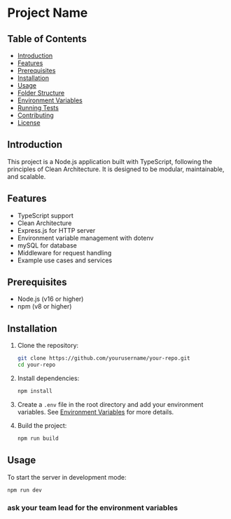 # Project Name

## Table of Contents

- [Introduction](#introduction)
- [Features](#features)
- [Prerequisites](#prerequisites)
- [Installation](#installation)
- [Usage](#usage)
- [Folder Structure](#folder-structure)
- [Environment Variables](#environment-variables)
- [Running Tests](#running-tests)
- [Contributing](#contributing)
- [License](#license)

## Introduction

This project is a Node.js application built with TypeScript, following the principles of Clean Architecture. It is designed to be modular, maintainable, and scalable.

## Features

- TypeScript support
- Clean Architecture
- Express.js for HTTP server
- Environment variable management with dotenv
- mySQL for database
- Middleware for request handling
- Example use cases and services

## Prerequisites

- Node.js (v16 or higher)
- npm (v8 or higher)

## Installation

1. Clone the repository:
    ```bash
    git clone https://github.com/yourusername/your-repo.git
    cd your-repo
    ```

2. Install dependencies:
    ```bash
    npm install
    ```

3. Create a `.env` file in the root directory and add your environment variables. See [Environment Variables](#environment-variables) for more details.

4. Build the project:
    ```bash
    npm run build
    ```

## Usage

To start the server in development mode:
```bash
npm run dev

```
### ask your team lead for the environment variables
